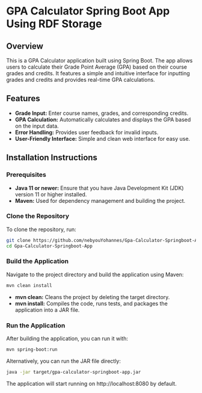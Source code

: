 # GPA Calculator Spring Boot App Using RDF Storage

## Overview

This is a GPA Calculator application built using Spring Boot. The app allows users to calculate their Grade Point Average (GPA) based on their course grades and credits. It features a simple and intuitive interface for inputting grades and credits and provides real-time GPA calculations.

## Features

- **Grade Input:** Enter course names, grades, and corresponding credits.
- **GPA Calculation:** Automatically calculates and displays the GPA based on the input data.
- **Error Handling:** Provides user feedback for invalid inputs.
- **User-Friendly Interface:** Simple and clean web interface for easy use.

## Installation Instructions

### Prerequisites

- **Java 11 or newer:** Ensure that you have Java Development Kit (JDK) version 11 or higher installed.
- **Maven:** Used for dependency management and building the project.

### Clone the Repository

To clone the repository, run:

```bash
git clone https://github.com/nebyouYohannes/Gpa-Calculator-Springboot-App.git
cd Gpa-Calculator-Springboot-App
``` 
### Build the Application

Navigate to the project directory and build the application using Maven:

```bash
mvn clean install
```
- **mvn clean:** Cleans the project by deleting the target directory.
- **mvn install:** Compiles the code, runs tests, and packages the application into a JAR file.

### Run the Application

After building the application, you can run it with:

```bash
mvn spring-boot:run
```

Alternatively, you can run the JAR file directly:

```bash
java -jar target/gpa-calculator-springboot-app.jar
```

The application will start running on http://localhost:8080 by default.
